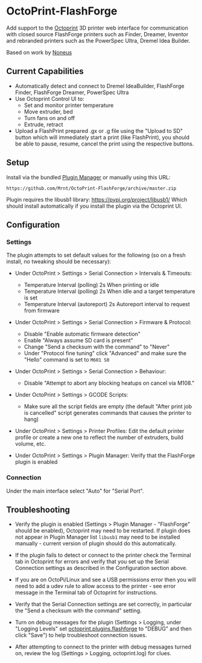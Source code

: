 # OctoPrint-FlashForge

Add support to the [Octoprint](https://octoprint.org) 3D printer web interface for communication with closed source FlashForge printers such as Finder, Dreamer, Inventor and rebranded printers such as the PowerSpec Ultra, Dremel Idea Builder.

Based on work by [Noneus](https://github.com/Noneus)

## Current Capabilities

- Automatically detect and connect to Dremel IdeaBuilder, FlashForge Finder, FlashForge Dreamer, PowerSpec Ultra
- Use Octoprint Control UI to:
    - Set and monitor printer temperature
    - Move extruder, bed
    - Turn fans on and off
    - Extrude, retract
- Upload a FlashPrint prepared .gx or .g file using the "Upload to SD" button which will immediately start a print (like FlashPrint), you should be able to pause, resume, cancel the print using the respective buttons.

## Setup

Install via the bundled [Plugin Manager](https://github.com/foosel/OctoPrint/wiki/Plugin:-Plugin-Manager)
or manually using this URL:

    https://github.com/Mrnt/OctoPrint-FlashForge/archive/master.zip

Plugin requires the libusb1 library: https://pypi.org/project/libusb1/
Which should install automatically if you install the plugin via the Octoprint UI.

## Configuration

### Settings

The plugin attempts to set default values for the following (so on a fresh install, no tweaking should be necessary):

* Under OctoPrint > Settings > Serial Connection > Intervals & Timeouts:
    * Temperature Interval (polling) 2s When printing or idle
    * Temperature Interval (polling) 2s When idle and a target temperature is set
    * Temperature Interval (autoreport) 2s Autoreport interval to request from firmware

* Under OctoPrint > Settings > Serial Connection > Firmware & Protocol:
    * Disable "Enable automatic firmware detection"
    * Enable "Always assume SD card is present"
    * Change "Send a checksum with the command" to "Never"
    * Under "Protocol fine tuning" click "Advanced" and make sure the "Hello" command is set to `M601 S0`

* Under OctoPrint > Settings > Serial Connection > Behaviour:
    * Disable "Attempt to abort any blocking heatups on cancel via M108."

* Under OctoPrint > Settings > GCODE Scripts:
    * Make sure all the script fields are empty (the default "After print job is cancelled" script generates commands that causes the printer to hang)

* Under OctoPrint > Settings > Printer Profiles:
Edit the default printer profile or create a new one to reflect the number of extruders, build volume, etc.

* Under OctoPrint > Settings > Plugin Manager:
Verify that the FlashForge plugin is enabled

### Connection

Under the main interface select "Auto" for "Serial Port".

## Troubleshooting

* Verify the plugin is enabled (Settings > Plugin Manager - "FlashForge" should be enabled), Octoprint may need to be restarted.
If plugin does not appear in Plugin Manager list `libusb1` may need to be installed manually - current version of plugin should do this automatically.

* If the plugin fails to detect or connect to the printer check the Terminal tab in Octoprint for errors and verify that you set up the Serial Connection settings as described in the Configuration section above.

* If you are on OctoPi/Linux and see a USB permissions error then you will need to add a udev rule to allow access to the printer - see error message in the Terminal tab of Octoprint for instructions.

* Verify that the Serial Connection settings are set correctly, in particular the "Send a checksum with the command" setting.

* Turn on debug messages for the plugin (Settings > Logging, under "Logging Levels" set [octoprint.plugins.flashforge](./documentation/LoggingSettings.png) to "DEBUG" and then click "Save") to help troubleshoot connection issues.

* After attempting to connect to the printer with debug messages turned on, review the log (Settings > Logging, octoprint.log) for clues.


